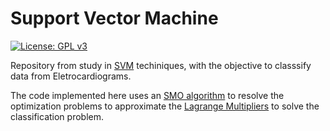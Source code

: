 # Support Vector Machine

[![License: GPL v3](https://img.shields.io/badge/License-GPL%20v3-blue.svg)](https://www.gnu.org/licenses/gpl)


Repository from study in [SVM](./_articles/SUPPORT%20VECTOR%20MACHINES.pdf) 
techiniques, with the objective to classsify data from Eletrocardiograms.

The code implemented here uses an [SMO algorithm](./_articles/SMO_Pratt.pdf) 
to resolve the optimization problems to approximate the [Lagrange Multipliers](./_articles/LagrangeForSVMs.pdf)
 to solve the classification problem.
